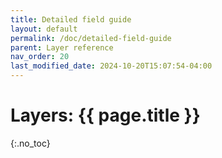 ```yaml
---
title: Detailed field guide
layout: default
permalink: /doc/detailed-field-guide
parent: Layer reference
nav_order: 20
last_modified_date: 2024-10-20T15:07:54-04:00
---
```


# Layers: {{ page.title }}
{:.no_toc}

<!-- Detailed layer reference built from _layers -->
